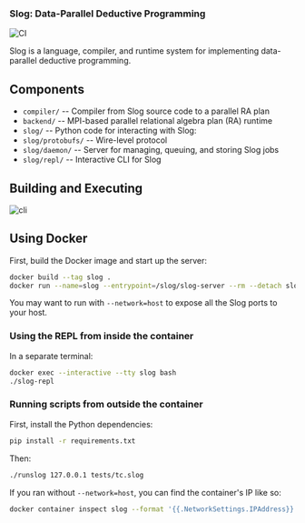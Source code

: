 ### Slog: Data-Parallel Deductive Programming

![CI](https://github.com/harp-lab/slog-lang/workflows/CI/badge.svg)

Slog is a language, compiler, and runtime system for implementing
data-parallel deductive programming.

## Components

- `compiler/`         -- Compiler from Slog source code to a parallel RA plan
- `backend/`          -- MPI-based parallel relational algebra plan (RA) runtime
- `slog/`             -- Python code for interacting with Slog:
- `slog/protobufs/`   -- Wire-level protocol
- `slog/daemon/`      -- Server for managing, queuing, and storing Slog jobs
- `slog/repl/`        -- Interactive CLI for Slog

## Building and Executing

![cli](./cli.gif)

## Using Docker

First, build the Docker image and start up the server:

```sh
docker build --tag slog .
docker run --name=slog --entrypoint=/slog/slog-server --rm --detach slog
```

You may want to run with `--network=host` to expose all the Slog ports to your
host.

### Using the REPL from inside the container

In a separate terminal:
```sh
docker exec --interactive --tty slog bash
./slog-repl
```

### Running scripts from outside the container

First, install the Python dependencies:

```sh
pip install -r requirements.txt
```

Then:

```sh
./runslog 127.0.0.1 tests/tc.slog
```

If you ran without `--network=host`, you can find the container's IP like so:

```sh
docker container inspect slog --format '{{.NetworkSettings.IPAddress}}'
```
